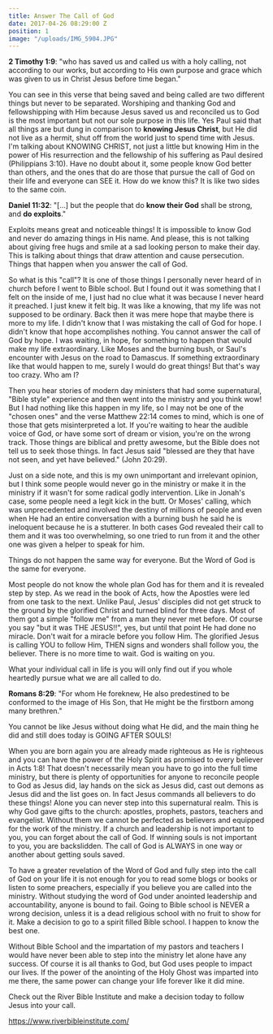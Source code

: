```yaml
---
title: Answer The Call of God
date: 2017-04-26 08:29:00 Z
position: 1
image: "/uploads/IMG_5904.JPG"
---
```


**2 Timothy 1:9**: "who has saved us and called us with a holy calling, not according to our works, but according to His own purpose and grace which was given to us in Christ Jesus before time began."

You can see in this verse that being saved and being called are two different things but never to be separated. Worshiping and thanking God and fellowshipping with Him because Jesus saved us and reconciled us to God is the most important but not our sole purpose in this life. Yes Paul said that all things are but dung in comparison to **knowing Jesus Christ**, but He did not live as a hermit, shut off from the world just to spend time with Jesus. I'm talking about KNOWING CHRIST, not just a little but knowing Him in the power of His resurrection and the fellowship of his suffering as Paul desired (Philippians 3:10). Have no doubt about it, some people know God better than others, and the ones that do are those that pursue the call of God on their life and everyone can SEE it. How do we know this? It is like two sides to the same coin.

**Daniel 11:32**: "[...] but the people that do **know their God** shall be strong, and **do exploits**."

Exploits means great and noticeable things! It is impossible to know God and never do amazing things in His name. And please, this is not talking about giving free hugs and smile at a sad looking person to make their day. This is talking about things that draw attention and cause persecution. Things that happen when you answer the call of God.

So what is this "call"? It is one of those things I personally never heard of in church before I went to Bible school. But I found out it was something that I felt on the inside of me, I just had no clue what it was because I never heard it preached. I just knew it felt big. It was like a knowing, that my life was not supposed to be ordinary. Back then it was mere hope that maybe there is more to my life. I didn't know that I was mistaking the call of God for hope. I didn't know that hope accomplishes nothing. You cannot answer the call of God by hope. I was waiting, in hope, for something to happen that would make my life extraordinary. Like Moses and the burning bush, or Saul's encounter with Jesus on the road to Damascus. If something extraordinary like that would happen to me, surely I would do great things! But that's way too crazy. Who am I?

Then you hear stories of modern day ministers that had some supernatural, "Bible style" experience and then went into the ministry and you think wow! But I had nothing like this happen in my life, so I may not be one of the "chosen ones" and the verse Matthew 22:14 comes to mind, which is one of those that gets misinterpreted a lot. If you're waiting to hear the audible voice of God, or have some sort of dream or vision, you're on the wrong track. Those things are biblical and pretty awesome, but the Bible does not tell us to seek those things. In fact Jesus said "blessed are they that have not seen, and yet have believed." (John 20:29).

Just on a side note, and this is my own unimportant and irrelevant opinion, but I think some people would never go in the ministry or make it in the ministry if it wasn't for some radical godly intervention. Like in Jonah's case, some people need a legit kick in the butt. Or Moses' calling, which was unprecedented and involved the destiny of millions of people and even when He had an entire conversation with a burning bush he said he is ineloquent because he is a stutterer. In both cases God revealed their call to them and it was too overwhelming, so one tried to run from it and the other one was given a helper to speak for him.

Things do not happen the same way for everyone. But the Word of God is the same for everyone.  

Most people do not know the whole plan God has for them and it is revealed step by step. As we read in the book of Acts, how the Apostles were led from one task to the next. Unlike Paul, Jesus'  disciples did not get struck to the ground by the glorified Christ and turned blind for three days. Most of them got a simple "follow me" from a man they never met before. Of course you say "but it was THE JESUS!!", yes, but until that point He had done no miracle.  Don't wait for a miracle before you follow Him. The glorified Jesus is calling YOU to follow Him, THEN signs and wonders shall follow you, the believer. There is no more time to wait. God is waiting on you.

What your individual call in life is you will only find out if you whole heartedly pursue what we are all called to do.

**Romans 8:29**: "For whom He foreknew, He also predestined to be conformed to the image of His Son, that He might be the firstborn among many brethren."

You cannot be like Jesus without doing what He did, and the main thing he did and still does today is GOING AFTER SOULS!

When you are born again you are already made righteous as He is righteous and you can have the power of the Holy Spirit as promised to every believer in Acts 1:8! That doesn't necessarily mean you have to go into the full time ministry, but there is plenty of opportunities for anyone to reconcile people to God as Jesus did, lay hands on the sick as Jesus did, cast out demons as Jesus did and the list goes on. In fact Jesus commands all believers to do these things! Alone you can never step into this supernatural realm. This is why God gave gifts to the church: apostles, prophets, pastors, teachers and evangelist. Without them we cannot be perfected as believers and equipped for the work of the ministry. If a church and leadership is not important to you, you can forget about the call of God. If winning souls is not important to you, you are backslidden. The call of God is ALWAYS in one way or another about getting souls saved.

To have a greater revelation of the Word of God and fully step into the call of God on your life it is not enough for you to read some blogs or books or listen to some preachers, especially if you believe you are called into the ministry. Without studying the word of God under anointed leadership and accountability, anyone is bound to fail. Going to Bible school is NEVER a wrong decision, unless it is a dead religious school with no fruit to show for it. Make a decision to go to a spirit filled Bible school. I happen to know the best one.

Without Bible School and the impartation of my pastors and teachers I would have never been able to step into the ministry let alone have any success. Of course it is all thanks to God, but God uses people to impact our lives. If the power of the anointing of the Holy Ghost was imparted into me there, the same power can change your life forever like it did mine.

Check out the River Bible Institute and make a decision today to follow Jesus into your call.

https://www.riverbibleinstitute.com/ 
